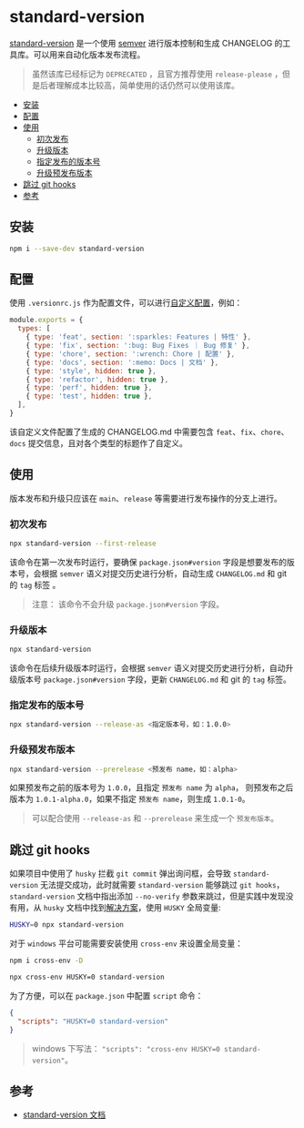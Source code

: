 # standard-version

[standard-version](https://github.com/conventional-changelog/standard-version) 是一个使用 [semver](https://semver.org/) 进行版本控制和生成 CHANGELOG 的工具库。可以用来自动化版本发布流程。

> 虽然该库已经标记为 `DEPRECATED` ，且官方推荐使用 `release-please` ，但是后者理解成本比较高，简单使用的话仍然可以使用该库。

- [安装](#安装)
- [配置](#配置)
- [使用](#使用)
  - [初次发布](#初次发布)
  - [升级版本](#升级版本)
  - [指定发布的版本号](#指定发布的版本号)
  - [升级预发布版本](#升级预发布版本)
- [跳过 git hooks](#跳过-git-hooks)
- [参考](#参考)

## 安装

```sh
npm i --save-dev standard-version
```

## 配置

使用 `.versionrc.js` 作为配置文件，可以进行[自定义配置](https://github.com/conventional-changelog/conventional-changelog-config-spec/)，例如：

```js
module.exports = {
  types: [
    { type: 'feat', section: ':sparkles: Features | 特性' },
    { type: 'fix', section: ':bug: Bug Fixes ｜ Bug 修复' },
    { type: 'chore', section: ':wrench: Chore | 配置' },
    { type: 'docs', section: ':memo: Docs | 文档' },
    { type: 'style', hidden: true },
    { type: 'refactor', hidden: true },
    { type: 'perf', hidden: true },
    { type: 'test', hidden: true },
  ],
}
```

该自定义文件配置了生成的 CHANGELOG.md 中需要包含 `feat`、`fix`、`chore`、`docs` 提交信息，且对各个类型的标题作了自定义。

## 使用

版本发布和升级只应该在 `main`、`release` 等需要进行发布操作的分支上进行。

### 初次发布

```sh
npx standard-version --first-release
```

该命令在第一次发布时运行，要确保 `package.json#version` 字段是想要发布的版本号，会根据 `semver` 语义对提交历史进行分析，自动生成 `CHANGELOG.md` 和 git 的 `tag` 标签 。

> 注意： 该命令不会升级 `package.json#version` 字段。

### 升级版本

```sh
npx standard-version
```

该命令在后续升级版本时运行，会根据 `semver` 语义对提交历史进行分析，自动升级版本号 `package.json#version` 字段，更新 `CHANGELOG.md` 和 git 的 `tag` 标签。

### 指定发布的版本号

```sh
npx standard-version --release-as <指定版本号，如：1.0.0>
```

### 升级预发布版本

```sh
npx standard-version --prerelease <预发布 name，如：alpha>
```

如果预发布之前的版本号为 `1.0.0`，且指定 `预发布 name` 为 `alpha`， 则预发布之后版本为 `1.0.1-alpha.0`，如果不指定 `预发布 name`，则生成 `1.0.1-0`。

> 可以配合使用 `--release-as` 和 `--prerelease` 来生成一个 `预发布版本`。

## 跳过 git hooks

如果项目中使用了 `husky` 拦截 `git commit` 弹出询问框，会导致 `standard-version` 无法提交成功，此时就需要 `standard-version` 能够跳过 `git hooks`，`standard-version` 文档中指出添加 `--no-verify` 参数来跳过，但是实践中发现没有用，从 `husky` 文档中找到[解决方案](https://typicode.github.io/husky/#/?id=bypass-hooks)，使用 `HUSKY` 全局变量:

```sh
HUSKY=0 npx standard-version
```

对于 `windows` 平台可能需要安装使用 `cross-env` 来设置全局变量：

```sh
npm i cross-env -D

npx cross-env HUSKY=0 standard-version
```

为了方便，可以在 `package.json` 中配置 `script` 命令：

```json
{
  "scripts": "HUSKY=0 standard-version"
}
```

> windows 下写法： `"scripts": "cross-env HUSKY=0 standard-version"`。

## 参考

- [standard-version 文档](https://github.com/conventional-changelog/standard-version)
